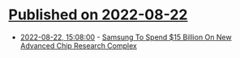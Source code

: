 # [Published on 2022-08-22](index.md)

* [2022-08-22, 15:08:00](https://soylentnews.org/article.pl?sid=22/08/21/1029211&from=rss) - [Samsung To Spend $15 Billion On New Advanced Chip Research Complex](https://soylentnews.org/article.pl?sid=22/08/21/1029211&from=rss)
